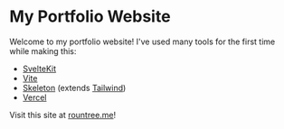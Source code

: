 # My Portfolio Website

Welcome to my portfolio website! I've used many tools for the first time while making this:

- [SvelteKit](kit.svelte.dev)
- [Vite](https://vitejs.dev/)
- [Skeleton](https://www.skeleton.dev/) (extends [Tailwind](https://tailwindcss.com/))
- [Vercel](https://vercel.com/dashboard)

Visit this site at [rountree.me](https://rountree.me)!
